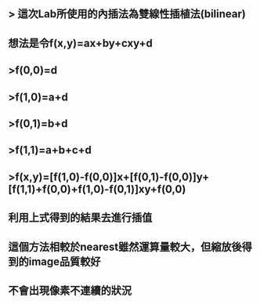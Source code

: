 ## > 這次Lab所使用的內插法為雙線性插植法(bilinear)
## 想法是令f(x,y)=ax+by+cxy+d

## >f(0,0)=d
## >f(1,0)=a+d
## >f(0,1)=b+d
## >f(1,1)=a+b+c+d

## >f(x,y)=[f(1,0)-f(0,0)]x+[f(0,1)-f(0,0)]y+[f(1,1)+f(0,0)+f(1,0)-f(0,1)]xy+f(0,0)
## 利用上式得到的結果去進行插值
## 這個方法相較於nearest雖然運算量較大，但縮放後得到的image品質較好
## 不會出現像素不連續的狀況

